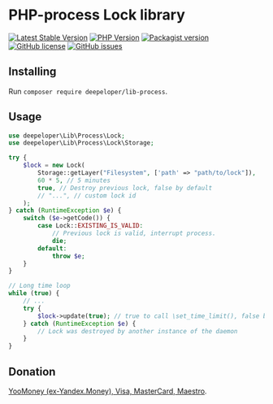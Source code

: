 # PHP-process Lock library
[![Latest Stable Version](https://img.shields.io/packagist/v/deepeloper/lib-process.svg?style=flat-square)](https://packagist.org/packages/deepeloper/lib-process)
[![PHP Version](https://img.shields.io/packagist/php-v/deepeloper/lib-process)](https://www.php.net/)
[![Packagist version](https://img.shields.io/packagist/v/deepeloper/lib-process)](https://packagist.org/packages/deepeloper/lib-process)
[![GitHub license](https://img.shields.io/github/license/deepeloper/lib-process.svg)](https://github.com/deepeloper/lib-process/blob/master/LICENSE)
[![GitHub issues](https://img.shields.io/github/issues-raw/deepeloper/lib-process.svg)](https://github.com/deepeloper/lib-process/issues)

## Installing
Run `composer require deepeloper/lib-process`.

## Usage

```php
use deepeloper\Lib\Process\Lock;
use deepeloper\Lib\Process\Lock\Storage;

try {
    $lock = new Lock(
        Storage::getLayer("Filesystem", ['path' => "path/to/lock"]),
        60 * 5, // 5 minutes
        true, // Destroy previous lock, false by default
        // "...", // custom lock id
    );
} catch (RuntimeException $e) {
    switch ($e->getCode()) {
        case Lock::EXISTING_IS_VALID:
            // Previous lock is valid, interrupt process.
            die;
        default:
            throw $e;
    }
}

// Long time loop
while (true) {
    // ...
    try {
        $lock->update(true); // true to call \set_time_limit(), false by default
    } catch (RuntimeException $e) {
        // Lock was destroyed by another instance of the daemon
    }
}
```

## Donation
[YooMoney (ex-Yandex.Money), Visa, MasterCard, Maestro](https://yoomoney.ru/to/41001351141494).
